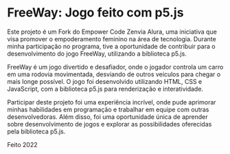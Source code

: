 # FreeWay: Jogo feito com p5.js

Este projeto é um Fork do Empower Code Zenvia Alura, uma iniciativa que visa promover o empoderamento feminino na área de tecnologia. Durante minha participação no programa, tive a oportunidade de contribuir para o desenvolvimento do jogo FreeWay, utilizando a biblioteca p5.js.

FreeWay é um jogo divertido e desafiador, onde o jogador controla um carro em uma rodovia movimentada, desviando de outros veículos para chegar o mais longe possível. O jogo foi desenvolvido utilizando HTML, CSS e JavaScript, com a biblioteca p5.js para renderização e interatividade.

Participar deste projeto foi uma experiência incrível, onde pude aprimorar minhas habilidades em programação e trabalhar em equipe com outras desenvolvedoras. Além disso, foi uma oportunidade única de aprender sobre desenvolvimento de jogos e explorar as possibilidades oferecidas pela biblioteca p5.js.


Feito 2022
